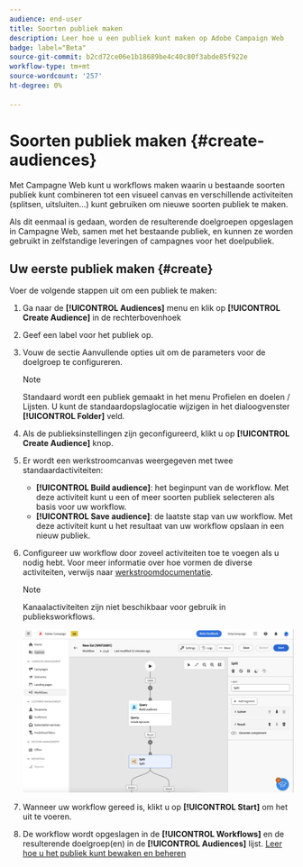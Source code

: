 ```yaml
---
audience: end-user
title: Soorten publiek maken
description: Leer hoe u een publiek kunt maken op Adobe Campaign Web
badge: label="Beta"
source-git-commit: b2cd72ce06e1b18689be4c40c80f3abde85f922e
workflow-type: tm+mt
source-wordcount: '257'
ht-degree: 0%

---
```



# Soorten publiek maken {#create-audiences}

Met Campagne Web kunt u workflows maken waarin u bestaande soorten publiek kunt combineren tot een visueel canvas en verschillende activiteiten (splitsen, uitsluiten...) kunt gebruiken om nieuwe soorten publiek te maken.

Als dit eenmaal is gedaan, worden de resulterende doelgroepen opgeslagen in Campagne Web, samen met het bestaande publiek, en kunnen ze worden gebruikt in zelfstandige leveringen of campagnes voor het doelpubliek.

## Uw eerste publiek maken {#create}

Voer de volgende stappen uit om een publiek te maken:

1. Ga naar de **[!UICONTROL Audiences]** menu en klik op **[!UICONTROL Create Audience]** in de rechterbovenhoek
1. Geef een label voor het publiek op.
1. Vouw de sectie Aanvullende opties uit om de parameters voor de doelgroep te configureren.

   >[!NOTE]
   >
   >Standaard wordt een publiek gemaakt in het menu Profielen en doelen / Lijsten. U kunt de standaardopslaglocatie wijzigen in het dialoogvenster **[!UICONTROL Folder]** veld.

1. Als de publieksinstellingen zijn geconfigureerd, klikt u op **[!UICONTROL Create Audience]** knop.

1. Er wordt een werkstroomcanvas weergegeven met twee standaardactiviteiten:

   * **[!UICONTROL Build audience]**: het beginpunt van de workflow. Met deze activiteit kunt u een of meer soorten publiek selecteren als basis voor uw workflow.
   * **[!UICONTROL Save audience]**: de laatste stap van uw workflow. Met deze activiteit kunt u het resultaat van uw workflow opslaan in een nieuw publiek.

1. Configureer uw workflow door zoveel activiteiten toe te voegen als u nodig hebt. Voor meer informatie over hoe vormen de diverse activiteiten, verwijs naar [werkstroomdocumentatie](../workflows/activities/about-activities.md).

   >[!NOTE]
   >
   >Kanaalactiviteiten zijn niet beschikbaar voor gebruik in publieksworkflows.

   ![](assets/audience-creation-canvas.png)

1. Wanneer uw workflow gereed is, klikt u op **[!UICONTROL Start]** om het uit te voeren.

1. De workflow wordt opgeslagen in de **[!UICONTROL Workflows]** en de resulterende doelgroep(en) in de **[!UICONTROL Audiences]** lijst. [Leer hoe u het publiek kunt bewaken en beheren](access-audiences.md)
